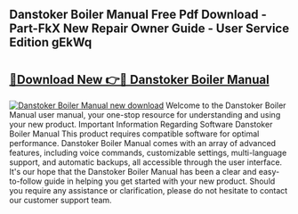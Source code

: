 ## Danstoker Boiler Manual Free Pdf Download - Part-FkX New Repair Owner Guide - User Service Edition gEkWq

# <h2><a href="http://cf28709.oget.top/?id=Danstoker+Boiler+Manual">🔗Download New 👉🔴 Danstoker Boiler Manual</a></h2>

[![Danstoker Boiler Manual new download](https://i.imgur.com/5g1atiW.png)](http://cf28709.oget.top/?id=Danstoker+Boiler+Manual)
Welcome to the Danstoker Boiler Manual user manual, your one-stop resource for understanding and using your new product. Important Information Regarding Software Danstoker Boiler Manual This product requires compatible software for optimal performance. Danstoker Boiler Manual comes with an array of advanced features, including voice commands, customizable settings, multi-language support, and automatic backups, all accessible through the user interface. It's our hope that the Danstoker Boiler Manual has been a clear and easy-to-follow guide in helping you get started with your new product. Should you require any assistance or clarification, please do not hesitate to contact our customer support team.
